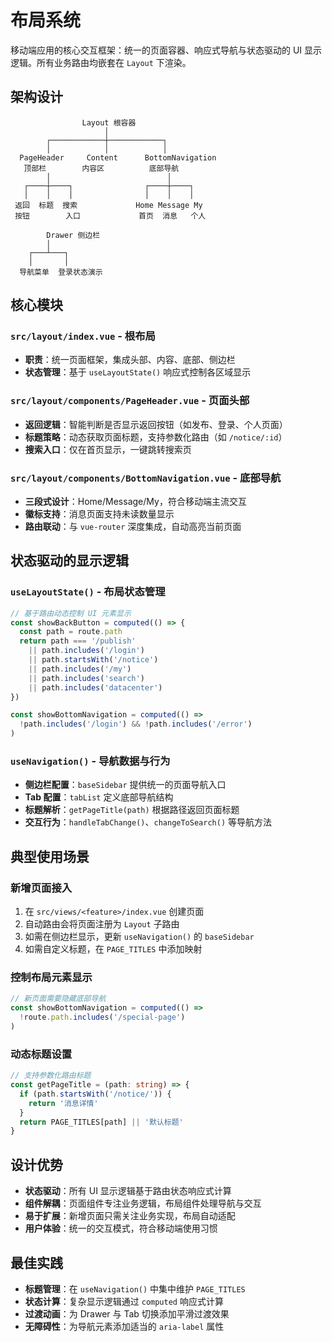 # 布局系统

移动端应用的核心交互框架：统一的页面容器、响应式导航与状态驱动的 UI 显示逻辑。所有业务路由均嵌套在 `Layout` 下渲染。

## 架构设计

```
                Layout 根容器
                     │
        ┌────────────┼────────────┐
        │            │            │
  PageHeader     Content      BottomNavigation
   顶部栏        内容区          底部导航
        │                          │
   ┌────┼────┐                ┌────┼────┐
   │    │    │                │    │    │
 返回  标题  搜索             Home Message My
 按钮        入口             首页  消息   个人
                              
        Drawer 侧边栏
        │
    ┌───┴───┐
    │       │
  导航菜单  登录状态演示
```

## 核心模块

### `src/layout/index.vue` - 根布局
- **职责**：统一页面框架，集成头部、内容、底部、侧边栏
- **状态管理**：基于 `useLayoutState()` 响应式控制各区域显示

### `src/layout/components/PageHeader.vue` - 页面头部
- **返回逻辑**：智能判断是否显示返回按钮（如发布、登录、个人页面）
- **标题策略**：动态获取页面标题，支持参数化路由（如 `/notice/:id`）
- **搜索入口**：仅在首页显示，一键跳转搜索页

### `src/layout/components/BottomNavigation.vue` - 底部导航
- **三段式设计**：Home/Message/My，符合移动端主流交互
- **徽标支持**：消息页面支持未读数量显示
- **路由联动**：与 `vue-router` 深度集成，自动高亮当前页面

## 状态驱动的显示逻辑

### `useLayoutState()` - 布局状态管理
```ts
// 基于路由动态控制 UI 元素显示
const showBackButton = computed(() => {
  const path = route.path
  return path === '/publish'
    || path.includes('/login')
    || path.startsWith('/notice')
    || path.includes('/my')
    || path.includes('search')
    || path.includes('datacenter')
})

const showBottomNavigation = computed(() => 
  !path.includes('/login') && !path.includes('/error')
)
```

### `useNavigation()` - 导航数据与行为
- **侧边栏配置**：`baseSidebar` 提供统一的页面导航入口
- **Tab 配置**：`tabList` 定义底部导航结构
- **标题解析**：`getPageTitle(path)` 根据路径返回页面标题
- **交互行为**：`handleTabChange()`、`changeToSearch()` 等导航方法

## 典型使用场景

### 新增页面接入
1. 在 `src/views/<feature>/index.vue` 创建页面
2. 自动路由会将页面注册为 `Layout` 子路由
3. 如需在侧边栏显示，更新 `useNavigation()` 的 `baseSidebar`
4. 如需自定义标题，在 `PAGE_TITLES` 中添加映射

### 控制布局元素显示
```ts
// 新页面需要隐藏底部导航
const showBottomNavigation = computed(() => 
  !route.path.includes('/special-page')
)
```

### 动态标题设置
```ts
// 支持参数化路由标题
const getPageTitle = (path: string) => {
  if (path.startsWith('/notice/')) {
    return '消息详情'
  }
  return PAGE_TITLES[path] || '默认标题'
}
```

## 设计优势

- **状态驱动**：所有 UI 显示逻辑基于路由状态响应式计算
- **组件解耦**：页面组件专注业务逻辑，布局组件处理导航与交互
- **易于扩展**：新增页面只需关注业务实现，布局自动适配
- **用户体验**：统一的交互模式，符合移动端使用习惯

## 最佳实践

- **标题管理**：在 `useNavigation()` 中集中维护 `PAGE_TITLES`
- **状态计算**：复杂显示逻辑通过 `computed` 响应式计算
- **过渡动画**：为 Drawer 与 Tab 切换添加平滑过渡效果
- **无障碍性**：为导航元素添加适当的 `aria-label` 属性
